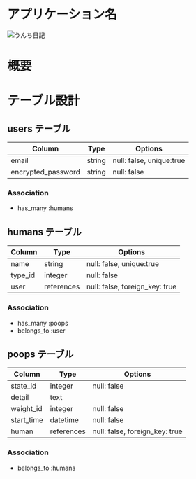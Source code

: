 # アプリケーション名
![うんち日記](https://user-images.githubusercontent.com/93369812/146731580-91ec5d19-4a98-4e1f-ae49-304f14688dca.png)
# 概要


# テーブル設計

## users テーブル

| Column             | Type   | Options                  |
| ------------------ | ------ | ------------------------ |
| email              | string | null: false, unique:true |
| encrypted_password | string | null: false              |


### Association
- has_many :humans


## humans テーブル

| Column         | Type         | Options                        |
| -------------- | ------------ | ------------------------------ |
| name           | string       | null: false, unique:true       |
| type_id        | integer      | null: false                    |
| user           | references   | null: false, foreign_key: true |


### Association
- has_many :poops
- belongs_to :user

## poops テーブル

| Column             | Type         | Options                        |
| ------------------ | ------------ | ------------------------------ |
| state_id           | integer      | null: false                    |
| detail             | text         |                                |
| weight_id          | integer      | null: false                    |
| start_time         | datetime     | null: false                    |
| human              | references   | null: false, foreign_key: true |



### Association
- belongs_to :humans
